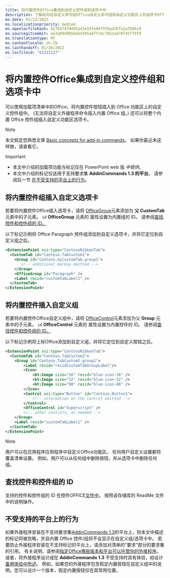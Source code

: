 ```yaml
---
title: 将内置控件Office集成到自定义控件组和选项卡中
description: 了解如何在自定义命令组Office自定义命令组和自定义功能区上的选项卡Office按钮。
ms.date: 01/22/2022
ms.localizationpriority: medium
ms.openlocfilehash: 81765f470d95a43e597e06f976ad2bfa2a7b66c8
ms.sourcegitcommit: ae3a09d905beb4305a6ffcbc7051ad70745f79f9
ms.translationtype: MT
ms.contentlocale: zh-CN
ms.lasthandoff: 01/26/2022
ms.locfileid: "62222127"
---
```

# <a name="integrate-built-in-office-buttons-into-custom-control-groups-and-tabs"></a>将内置控件Office集成到自定义控件组和选项卡中

可以使用加载项清单中的Office，将内置控件按钮插入到 Office 功能区上的自定义控件组中。  (无法将自定义外接程序命令插入内置 Office 组。) 还可以将整个内置 Office 控件组插入自定义功能区选项卡。

> [!NOTE]
> 本文假定您熟悉文章 [Basic concepts for add-in commands](add-in-commands.md)。 如果你最近未这样做，请查看它。

> [!IMPORTANT]
>
> - 本文中介绍的加载项功能与标记仅在 PowerPoint web 版 *中提供*。
> - 本文中介绍的标记仅适用于支持要求集 **AddinCommands 1.3 的平台**。 请参阅后一节 [在不受支持的平台上的行为](#behavior-on-unsupported-platforms)。

## <a name="insert-a-built-in-control-group-into-a-custom-tab"></a>将内置控件组插入自定义选项卡

若要将内置控件Office插入选项卡，请将 [OfficeGroup](../reference/manifest/customtab.md#officegroup)元素添加为 **父 CustomTab** 元素中的子元素。 `id` **OfficeGroup** 元素的 属性设置为内置组的 ID。 请参阅[查找控件和控件组的 ID。](#find-the-ids-of-controls-and-control-groups)

以下标记示例将 Office Paragraph 控件组添加到自定义选项卡，并将它定位到自定义组之后。

```xml
<ExtensionPoint xsi:type="ContosoRibbonTab">
  <CustomTab id="Contoso.TabCustom1">
    <Group id="Contoso.myCustomTab.group1">
       <!-- additional markup omitted -->
    </Group>
    <OfficeGroup id="Paragraph" />
    <Label resid="customTabLabel1" />
  </CustomTab>
</ExtensionPoint>
```

## <a name="insert-a-built-in-control-into-a-custom-group"></a>将内置控件插入自定义组

若要将内置控件Office自定义组中，请将 [OfficeControl](../reference/manifest/group.md#officecontrol)元素添加为父 **Group** 元素中的子元素。 `id` **OfficeControl** 元素的 属性设置为内置控件的 ID。 请参阅[查找控件和控件组的 ID。](#find-the-ids-of-controls-and-control-groups)

以下标记示例将上标Office添加到自定义组，并将它定位到自定义按钮之后。

```xml
<ExtensionPoint xsi:type="ContosoRibbonTab">
  <CustomTab id="Contoso.TabCustom2">
    <Group id="Contoso.TabCustom2.group1">
        <Label resid="residCustomTabGroupLabel"/>
        <Icon>
            <bt:Image size="16" resid="blue-icon-16" />
            <bt:Image size="32" resid="blue-icon-32" />
            <bt:Image size="80" resid="blue-icon-80" />
        </Icon>
        <Control xsi:type="Button" id="Contoso.Button1">
            <!-- information on the control omitted -->
        </Control>
        <OfficeControl id="Superscript" />
        <!-- other controls, as needed -->
    </Group>
    <Label resid="customTabLabel1" />
  </CustomTab>
</ExtensionPoint>
```

> [!NOTE]
> 用户可以在应用程序应用程序中自定义Office功能区。 任何用户自定义设置都将覆盖清单设置。 例如，用户可以从任何组中删除按钮，并从选项卡中删除任何组。

## <a name="find-the-ids-of-controls-and-control-groups"></a>查找控件和控件组的 ID

支持的控件和控件组的 ID 在控件OFFICE[文件中](https://github.com/OfficeDev/office-control-ids)。 按照该存储库的 ReadMe 文件中的说明操作。

## <a name="behavior-on-unsupported-platforms"></a>不受支持的平台上的行为

如果外接程序安装在不支持要求集[AddinCommands 1.3](../reference/requirement-sets/add-in-commands-requirement-sets.md)的平台上，则本文中描述的标记将被忽略，并且内置 Office 控件/组将不会显示在自定义组/选项卡中。 若要防止外接程序安装在不支持标记的平台上，请添加对清单的"要求"部分的要求集的引用。  有关说明，请参阅[指定Office哪些版本和平台可以托管你的外接程序](../develop/specify-office-hosts-and-api-requirements.md#specify-which-office-versions-and-platforms-can-host-your-add-in)。 或者，将外接程序设计成在 **AddinCommands 1.3** 不受支持时具有体验，如设计 [备用体验中所述](../develop/specify-office-hosts-and-api-requirements.md#design-for-alternate-experiences)。 例如，如果您的外接程序包含假定内置按钮在自定义组中的说明，您可以设计一个版本，假定内置按钮仅在其常用位置。
